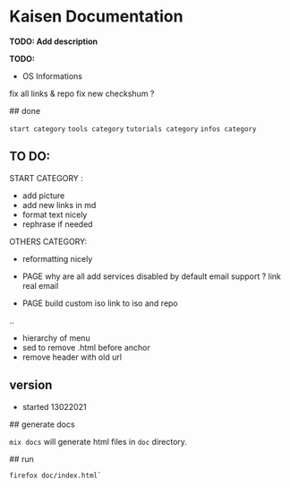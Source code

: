 # Kaisen Documentation

**TODO: Add description**

**TODO:**  

- OS Informations

fix all links & repo
fix new checkshum ?

## done

`start category` 
`tools category`
`tutorials category`
`infos category`

## TO DO:

START CATEGORY :  
- add picture  
- add new links in md  
- format text nicely  
- rephrase if needed  

OTHERS CATEGORY:
- reformatting nicely

- PAGE why are all add services disabled by default
email support ? link real email
- PAGE build custom iso
link to iso and repo

..
- hierarchy of menu
- sed to remove .html before anchor
- remove header with old url
## version

- started 13022021  

## generate docs

`mix docs` will generate html files in `doc` directory.  

## run

```bash
firefox doc/index.html`
```
